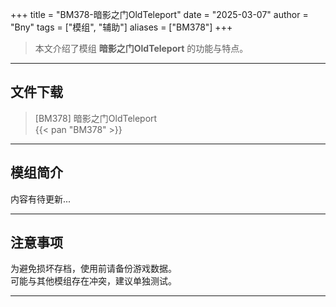 +++
title = "BM378-暗影之门OldTeleport"
date = "2025-03-07"
author = "Bny"
tags = ["模组", "辅助"]
aliases = ["BM378"]
+++

> 本文介绍了模组 **暗影之门OldTeleport** 的功能与特点。

---

## 文件下载

> [BM378] 暗影之门OldTeleport  
{{< pan "BM378" >}}  

---

## 模组简介

>  
内容有待更新...  

---

## 注意事项

>  
为避免损坏存档，使用前请备份游戏数据。  
可能与其他模组存在冲突，建议单独测试。  

---

